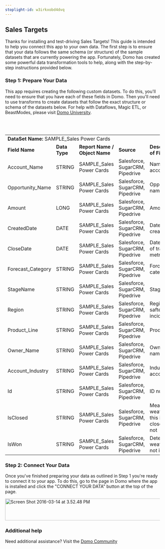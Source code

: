 ```yaml
---
stoplight-id: w3irkxobd4dvq
---
```


<div class="col-md-12 content-panel">
                <h2>Sales Targets</h2>
                <p></p><p>Thanks for installing and test-driving <span id="title">Sales Targets</span>! This guide is intended to help you connect this app to your own data. The first step is to ensure that your data follows the same schema (or structure) of the sample datasets that are currently powering the app. Fortunately, Domo has created some powerful data transformation tools to help, along with the step-by-step instructions provided below.</p><div class="doc-row" id="Step%201:%20Identify%20Required%20Data%20Fields"><h3 class="doc-row-title">Step 1: Prepare Your Data</h3><div class="small-pad-bottom"><p>This app requires creating the following custom datasets. To do this, you'll need to ensure that you have each of these fields in Domo. Then you'll need to use transforms to create datasets that follow the exact structure or schema of the datasets below. For help with Dataflows, Magic ETL, or BeastModes, please visit <a href="https://university.domo.com/" target="_blank">Domo University</a>.</p></div>
                <br><br>
                <div id="custom-data-container"><table id="SAMPLE_Sales-Power-Cards"><tbody><tr><td colspan="6"><strong>DataSet Name:</strong> <span class="value">SAMPLE_Sales Power Cards</span></td></tr><!--tr>    <td colspan="6"></td></tr--><tr><td><strong>Field Name</strong></td><td><strong>Data Type</strong></td><td><strong>Report Name / Object Name</strong></td><td><strong>Source </strong></td><td colspan="2"><strong>Description of Field</strong></td></tr><tr><td>Account_Name</td><td>STRING</td><td>SAMPLE_Sales Power Cards</td><td>Salesforce, SugarCRM, Pipedrive</td><td colspan="2">Name of account</td></tr><tr><td>Opportunity_Name</td><td>STRING</td><td>SAMPLE_Sales Power Cards</td><td>Salesforce, SugarCRM, Pipedrive</td><td colspan="2">Opportunity name</td></tr><tr><td>Amount</td><td>LONG</td><td>SAMPLE_Sales Power Cards</td><td>Salesforce, SugarCRM, Pipedrive</td><td colspan="2">Amount</td></tr><tr><td>CreatedDate</td><td>DATE</td><td>SAMPLE_Sales Power Cards</td><td>Salesforce, SugarCRM, Pipedrive</td><td colspan="2">Date created</td></tr><tr><td>CloseDate</td><td>DATE</td><td>SAMPLE_Sales Power Cards</td><td>Salesforce, SugarCRM, Pipedrive</td><td colspan="2">Date closed of tracked metrics</td></tr><tr><td>Forecast_Category</td><td>STRING</td><td>SAMPLE_Sales Power Cards</td><td>Salesforce, SugarCRM, Pipedrive</td><td colspan="2">Forcasted category</td></tr><tr><td>StageName</td><td>STRING</td><td>SAMPLE_Sales Power Cards</td><td>Salesforce, SugarCRM, Pipedrive</td><td colspan="2">Stage name</td></tr><tr><td>Region</td><td>STRING</td><td>SAMPLE_Sales Power Cards</td><td>Salesforce, SugarCRM, Pipedrive</td><td colspan="2">Region of saftey incident</td></tr><tr><td>Product_Line</td><td>STRING</td><td>SAMPLE_Sales Power Cards</td><td>Salesforce, SugarCRM, Pipedrive</td><td colspan="2">Product line</td></tr><tr><td>Owner_Name</td><td>STRING</td><td>SAMPLE_Sales Power Cards</td><td>Salesforce, SugarCRM, Pipedrive</td><td colspan="2">Owner name</td></tr><tr><td>Account_Industry</td><td>STRING</td><td>SAMPLE_Sales Power Cards</td><td>Salesforce, SugarCRM, Pipedrive</td><td colspan="2">Industry of account</td></tr><tr><td>Id</td><td>STRING</td><td>SAMPLE_Sales Power Cards</td><td>Salesforce, SugarCRM, Pipedrive</td><td colspan="2">ID number</td></tr><tr><td>IsClosed</td><td>STRING</td><td>SAMPLE_Sales Power Cards</td><td>Salesforce, SugarCRM, Pipedrive</td><td colspan="2">Measures weather this is closed or not </td></tr><tr><td>IsWon</td><td>STRING</td><td>SAMPLE_Sales Power Cards</td><td>Salesforce, SugarCRM, Pipedrive</td><td colspan="2">Determines weather or not it won</td></tr></tbody></table><div class="doc-row medium-pad-top">
                <h3 class="doc-row-title">Step 2: Connect Your Data</h3>
                <div class="small-pad-bottom">
                    <p>Once you've finished preparing your data as outlined in Step 1 you're ready to connect it to your app. To do this, go to the page in Domo where the app is installed and click the "CONNECT YOUR DATA" button at the top of the page.</p>
                    <p class="small-pad">
                    <img class="alignnone size-full wp-image-1207" src="https://s3.amazonaws.com/development.domo.com/wp-content/uploads/2016/03/14155707/Screen-Shot-2016-03-14-at-3.52.48-PM1.png" alt="Screen Shot 2016-03-14 at 3.52.48 PM" width="1158" height="71">
                    </p>
                    <div id="ooyalaplayer-IyYTc1MjE61NwLdtrxXvZuhH-dSGbWnR" class="ooyalaplayer"></div>
                    <script>
                        OO.ready(function() {
                            OO.Player.create("ooyalaplayer-IyYTc1MjE61NwLdtrxXvZuhH-dSGbWnR", "IyYTc1MjE61NwLdtrxXvZuhH-dSGbWnR", {
                                height: 380
                            });
                        });
                    </script>
                </div>
                <h3 class="doc-row-title">Additional help</h3>
                <div class="small-pad-bottom">
                    <p>Need additional assistance? Visit the <a href="https://dojo.domo.com">Domo Community</a></p>
                </div>
            </div></div></div><p></p>            </div>
